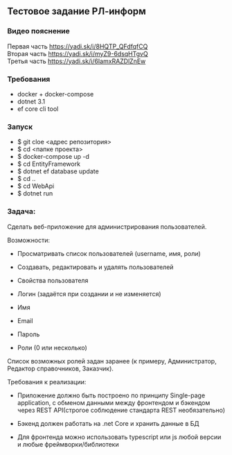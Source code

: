 ## Тестовое задание РЛ-информ

### Видео пояснение
Первая часть https://yadi.sk/i/8HQTP_QFdfqfCQ <br>
Вторая часть https://yadi.sk/i/myZ9-6dsqHTgvQ <br>
Третья часть https://yadi.sk/i/6IamxRAZDlZnEw <br>

### Требования 

- docker + docker-compose 
- dotnet 3.1
- ef core cli tool

### Запуск

- $ git cloe <адрес репозитория>
- $ cd <папке проекта>
- $ docker-compose up -d 
- $ cd EntityFramework 
- $ dotnet ef database update
- $ cd ..
- $ cd WebApi 
- $ dotnet run

### Задача:  

Сделать веб-приложение для администрирования пользователей. 

Возможности: 

- Просматривать список пользователей (username, имя, роли) 

- Создавать, редактировать и удалять пользователей 

- Свойства пользователя 

- Логин (задаётся при создании и не изменяется) 

- Имя 

- Email 

- Пароль 

- Роли (0 или несколько)   

Список возможных ролей задан заранее (к примеру, Администратор, Редактор справочников, Заказчик).     

Требования к реализации: 

- Приложение должно быть построено по принципу Single-page application, с обменом данными между фронтендом и бэкендом через REST API(строгое соблюдение стандарта REST необязательно) 

- Бэкенд должен работать на .net Core и хранить данные в БД 

- Для фронтенда можно использовать typescript или js любой версии и любые фреймворки/библиотеки 
